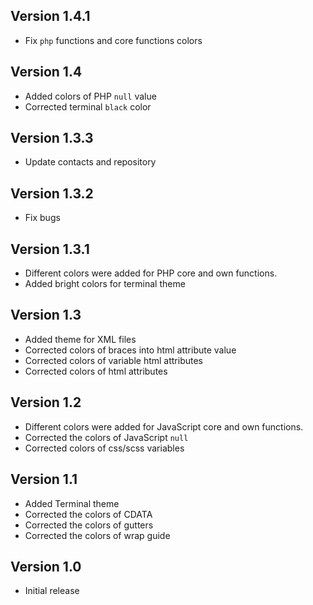 ## Version 1.4.1

- Fix `php` functions and core functions colors

## Version 1.4

- Added colors of PHP `null` value
- Corrected terminal `black` color

## Version 1.3.3

- Update contacts and repository

## Version 1.3.2

- Fix bugs

## Version 1.3.1

- Different colors were added for PHP core and own functions.
- Added bright colors for terminal theme

## Version 1.3

- Added theme for XML files
- Corrected colors of braces into html attribute value
- Corrected colors of variable html attributes
- Corrected colors of html attributes

## Version 1.2

- Different colors were added for JavaScript core and own functions.
- Corrected the colors of JavaScript `null`
- Corrected colors of css/scss variables

## Version 1.1

- Added Terminal theme
- Corrected the colors of CDATA
- Corrected the colors of gutters
- Corrected the colors of wrap guide

## Version 1.0

- Initial release